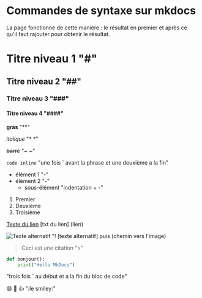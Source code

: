 # Commandes de syntaxe sur mkdocs

La page fonctionne de cette manière : le résultat en premier et après ce qu'il faut rajouter pour obtenir le résultat.
# Titre niveau 1 "#"

## Titre niveau 2 "##"

### Titre niveau 3 "###"

#### Titre niveau 4 "####"

**gras** "**"

*italique* "* *"

~~barré~~ "~ ~"

`code inline` "une fois ` avant la phrase et une deuxième a la fin"

- élément 1 "-"
- élément 2 "-"
  - sous-élément "indentation + -"

1. Premier
2. Deuxième
3. Troisième

[Texte du lien](https://exemple.com) [txt du lien] (lien)

![Texte alternatif](chemin/vers/image.png) "! [texte alternatif] puis (chemin vers l'image)

> Ceci est une citation ">"

```python
def bonjour():
    print("Hello MkDocs")
```
"trois fois ` au début et a la fin du bloc de code"

:smile: :rocket: :+1: ":le smiley:"










